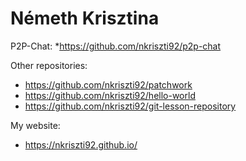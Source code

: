 ﻿# Németh Krisztina

P2P-Chat:
*https://github.com/nkriszti92/p2p-chat

Other repositories:

* https://github.com/nkriszti92/patchwork
* https://github.com/nkriszti92/hello-world
* https://github.com/nkriszti92/git-lesson-repository

My website:  
* https://nkriszti92.github.io/